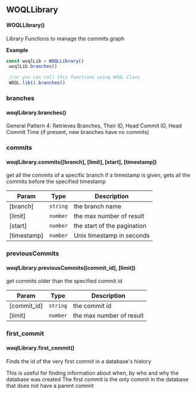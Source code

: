 
## WOQLLibrary
#### WOQLLibrary()
Library Functions to manage the commits graph

**Example**  
```js
const woqlLib = WOQLLibrary()
 woqlLib.branches()

 //or you can call this functions using WOQL Class
 WOQL.lib().branches()
```

### branches
#### woqlLibrary.branches()
General Pattern 4: Retrieves Branches, Their ID, Head Commit ID, Head Commit Time
(if present, new branches have no commits)


### commits
#### woqlLibrary.commits([branch], [limit], [start], [timestamp])
get all the commits of a specific branch
if a timestamp is given, gets all the commits before the specified timestamp


| Param | Type | Description |
| --- | --- | --- |
| [branch] | <code>string</code> | the branch name |
| [limit] | <code>number</code> | the max number of result |
| [start] | <code>number</code> | the start of the pagination |
| [timestamp] | <code>number</code> | Unix timestamp in seconds |


### previousCommits
#### woqlLibrary.previousCommits([commit_id], [limit])
get commits older than the specified commit id


| Param | Type | Description |
| --- | --- | --- |
| [commit_id] | <code>string</code> | the commit id |
| [limit] | <code>number</code> | the max number of result |


### first_commit
#### woqlLibrary.first\_commit()
Finds the id of the very first commit in a database's history

This is useful for finding information about when, by who and why the database was created
The first commit is the only commit in the database that does not have a parent commit

